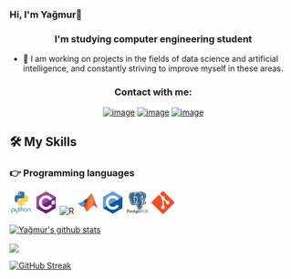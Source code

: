 ### Hi, I'm Yağmur👋

<h3 align="center">I'm studying computer engineering student</h3>

- 🔭  I am working on projects in the fields of data science and artificial intelligence, and constantly striving to improve myself in these areas.

<h3 align="center">Contact with me:</h3>
<div align="center">

[![image](https://img.shields.io/badge/LinkedIn-0077B5?style=for-the-badge&logo=linkedin&logoColor=white)](https://www.linkedin.com/in/yağmur-mutlu/)
[![image](https://img.shields.io/badge/Instagram-E4405F?style=for-the-badge&logo=instagram&logoColor=white)](https://www.instagram.com/yagmrmutluu/)
[![image](https://img.shields.io/badge/Gmail-D14836?style=for-the-badge&logo=gmail&logoColor=white)](mailto:yagmrmutlu@gmail.com)
  
</div>


## 🛠️ My Skills

### 👉 Programming languages
<p hizalama="sol">
  <img src="https://raw.githubusercontent.com/devicons/devicon/master/icons/python/python-original-wordmark.svg" width="40" height="40" />
  <img src="https://raw.githubusercontent.com/devicons/devicon/master/icons/csharp/csharp-original.svg" width="40" height="40" />
  <img src="https://cdn.jsdelivr.net/gh/devicons/devicon/icons/r/r-original.svg" alt="R" width="40" height="40"/>
  <img src="https://raw.githubusercontent.com/devicons/devicon/master/icons/matlab/matlab-original.svg" width="40" height="40" />
  <img src="https://raw.githubusercontent.com/devicons/devicon/master/icons/c/c-original.svg" width="40" height="40" />
  <img src="https://raw.githubusercontent.com/devicons/devicon/master/icons/postgresql/postgresql-original-wordmark.svg" width="40" height="40" />
  <img src="https://raw.githubusercontent.com/devicons/devicon/master/icons/git/git-original.svg" width="40" height="40" />


</p>

   <a href="https://github.com/tunceratac/github-readme-stats"><img align="center" src="https://github-readme-stats.vercel.app/api?username=yagmurmutlu&show_icons=true&include_all_commits=true&theme=buefy&hide_border=true" alt="Yağmur's github stats" /></a> 

   <a href="https://github.com/yagmurmutlu/github-readme-stats"><img align="center" src="https://github-readme-stats.vercel.app/api/top-langs/?username=yagmurmutlu&layout=compact&theme=buefy&hide_border=true" /></a>
   
   [![GitHub Streak](http://github-readme-streak-stats.herokuapp.com?user=yagmurmutlu&theme=dark&date_format=M%20j%5B%2C%20Y%5D)](https://git.io/streak-stats)
